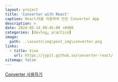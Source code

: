```yaml
---
layout: project
title: 'Converter with React'
caption: ReactJS를 이용하여 만든 Converter App
description: >
date: 2024-05-14 08:45:00 +0900
categories: [devlog, practice]
image: 
  path: ..\assets\img\post_img\converter.png
links:
  - title: View
    url: https://jypit.github.io/converter-react/
sitemap: false
---
```


<a href="https://jypit.github.io/converter-react/" target="_blank">Converter 사용하기